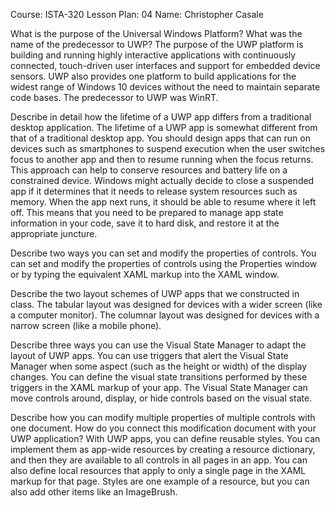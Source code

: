 Course: ISTA-320
Lesson Plan: 04
Name: Christopher Casale

What is the purpose of the Universal Windows Platform? What was the name of the predecessor to UWP?
The purpose of the UWP platform is building and running highly interactive applications with continuously connected, touch-driven user interfaces 
and support for embedded device sensors. UWP also provides one platform to build applications for the widest range of Windows 10 devices without the 
need to maintain separate code bases. The predecessor to UWP was WinRT.

Describe in detail how the lifetime of a UWP app differs from a traditional desktop application.
The lifetime of a UWP app is somewhat different from that of a traditional desktop app. You should design apps that can run on devices such as 
smartphones to suspend execution when the user switches focus to another app and then to resume running when the focus returns. This approach can help 
to conserve resources and battery life on a constrained device. Windows might actually decide to close a suspended app if it determines that it needs to 
release system resources such as memory. When the app next runs, it should be able to resume where it left off. This means that you need to be prepared 
to manage app state information in your code, save it to hard disk, and restore it at the appropriate juncture.

Describe two ways you can set and modify the properties of controls.
You can set and modify the properties of controls using the Properties window or by typing the equivalent XAML markup into the XAML window.

Describe the two layout schemes of UWP apps that we constructed in class.
The tabular layout was designed for devices with a wider screen (like a computer monitor). The columnar layout was designed for devices with a narrow 
screen (like a mobile phone).

Describe three ways you can use the Visual State Manager to adapt the layout of UWP apps.
You can use triggers that alert the Visual State Manager when some aspect (such as the height or width) of the display changes. You can define the 
visual state transitions performed by these triggers in the XAML markup of your app. The Visual State Manager can move controls around, display, or 
hide controls based on the visual state.

Describe how you can modify multiple properties of multiple controls with one document. How do you connect this modification document with your UWP application?
With UWP apps, you can define reusable styles. You can implement them as app-wide resources by creating a resource dictionary, and then they are 
available to all controls in all pages in an app. You can also define local resources that apply to only a single page in the XAML markup for that page. 
Styles are one example of a resource, but you can also add other items like an ImageBrush.